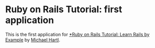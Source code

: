 # Ruby on Rails Tutorial: first application

This is the first application for [*Ruby on Rails Tutorial: Learn Rails by Example](http://railstutorial.com) by [Michael Hartl](http://michaelhartl.com/).